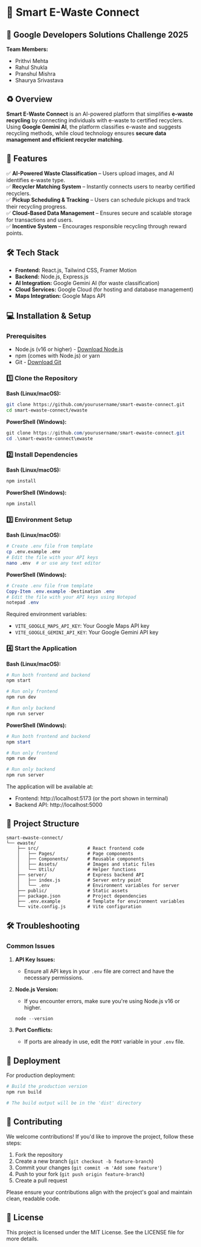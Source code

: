 # 📌 Smart E-Waste Connect  

## 🚀 Google Developers Solutions Challenge 2025

**Team Members:**
- Prithvi Mehta
- Rahul Shukla
- Pranshul Mishra
- Shaurya Srivastava

## ♻️ Overview  
**Smart E-Waste Connect** is an AI-powered platform that simplifies **e-waste recycling** by connecting individuals with e-waste to certified recyclers. Using **Google Gemini AI**, the platform classifies e-waste and suggests recycling methods, while cloud technology ensures **secure data management and efficient recycler matching**.  

## 🚀 Features  
✅ **AI-Powered Waste Classification** – Users upload images, and AI identifies e-waste type.  
✅ **Recycler Matching System** – Instantly connects users to nearby certified recyclers.  
✅ **Pickup Scheduling & Tracking** – Users can schedule pickups and track their recycling progress.  
✅ **Cloud-Based Data Management** – Ensures secure and scalable storage for transactions and users.  
✅ **Incentive System** – Encourages responsible recycling through reward points.  

## 🛠 Tech Stack  
- **Frontend:** React.js, Tailwind CSS, Framer Motion  
- **Backend:** Node.js, Express.js  
- **AI Integration:** Google Gemini AI (for waste classification)  
- **Cloud Services:** Google Cloud (for hosting and database management)
- **Maps Integration:** Google Maps API

## 💻 Installation & Setup  

### Prerequisites
- Node.js (v16 or higher) - [Download Node.js](https://nodejs.org/)
- npm (comes with Node.js) or yarn
- Git - [Download Git](https://git-scm.com/downloads)

### 1️⃣ Clone the Repository  

**Bash (Linux/macOS):**
```bash
git clone https://github.com/yourusername/smart-ewaste-connect.git
cd smart-ewaste-connect/ewaste
```

**PowerShell (Windows):**
```powershell
git clone https://github.com/yourusername/smart-ewaste-connect.git
cd .\smart-ewaste-connect\ewaste
```

### 2️⃣ Install Dependencies

**Bash (Linux/macOS):**
```bash
npm install
```

**PowerShell (Windows):**
```powershell
npm install
```

### 3️⃣ Environment Setup

**Bash (Linux/macOS):**
```bash
# Create .env file from template
cp .env.example .env
# Edit the file with your API keys
nano .env  # or use any text editor
```

**PowerShell (Windows):**
```powershell
# Create .env file from template
Copy-Item .env.example -Destination .env
# Edit the file with your API keys using Notepad
notepad .env
```

Required environment variables:
- `VITE_GOOGLE_MAPS_API_KEY`: Your Google Maps API key
- `VITE_GOOGLE_GEMINI_API_KEY`: Your Google Gemini API key

### 4️⃣ Start the Application

**Bash (Linux/macOS):**
```bash
# Run both frontend and backend
npm start

# Run only frontend
npm run dev

# Run only backend
npm run server
```

**PowerShell (Windows):**
```powershell
# Run both frontend and backend
npm start

# Run only frontend
npm run dev

# Run only backend
npm run server
```

The application will be available at:
- Frontend: http://localhost:5173 (or the port shown in terminal)
- Backend API: http://localhost:5000

## 🔧 Project Structure
```
smart-ewaste-connect/
└── ewaste/
    ├── src/                  # React frontend code
    │   ├── Pages/            # Page components
    │   ├── Components/       # Reusable components
    │   ├── Assets/           # Images and static files
    │   └── Utils/            # Helper functions
    ├── server/               # Express backend API
    │   ├── index.js          # Server entry point
    │   └── .env              # Environment variables for server
    ├── public/               # Static assets
    ├── package.json          # Project dependencies
    ├── .env.example          # Template for environment variables
    └── vite.config.js        # Vite configuration
```

## 🛠️ Troubleshooting

### Common Issues

1. **API Key Issues:**
   - Ensure all API keys in your `.env` file are correct and have the necessary permissions.

2. **Node.js Version:**
   - If you encounter errors, make sure you're using Node.js v16 or higher.
   ```powershell
   node --version
   ```

3. **Port Conflicts:**
   - If ports are already in use, edit the `PORT` variable in your `.env` file.

## 🔄 Deployment

For production deployment:

```bash
# Build the production version
npm run build

# The build output will be in the 'dist' directory
```

## 🎯 Contributing

We welcome contributions! If you'd like to improve the project, follow these steps:

1. Fork the repository
2. Create a new branch (`git checkout -b feature-branch`)
3. Commit your changes (`git commit -m 'Add some feature'`)
4. Push to your fork (`git push origin feature-branch`)
5. Create a pull request

Please ensure your contributions align with the project's goal and maintain clean, readable code.

## 📜 License

This project is licensed under the MIT License. See the LICENSE file for more details.
